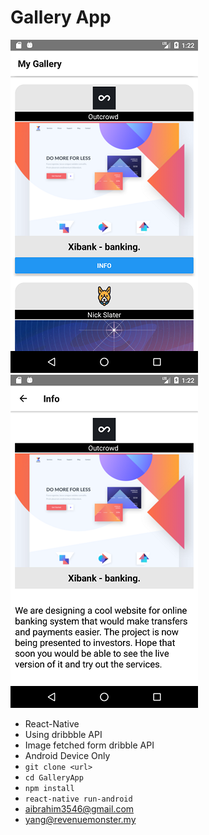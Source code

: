 # Gallery App



![Home Screen](./images/screenshot1.png)     ![Info Screen](./images/screenshot2.png)



* React-Native
* Using dribbble API
* Image fetched form dribble API
* Android Device Only
* `git clone <url>`
* `cd GalleryApp`
* `npm install`
* `react-native run-android`
* aibrahim3546@gmail.com
* [yang@revenuemonster.my](yang@revenuemonster.my)
